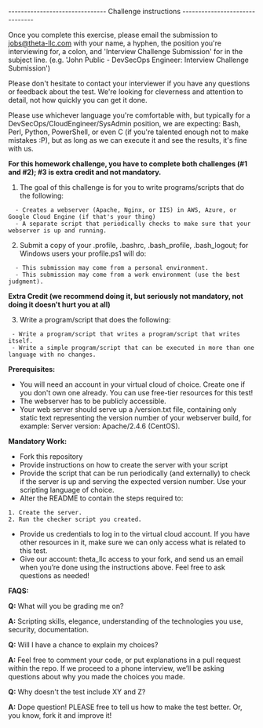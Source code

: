 ------------------------------- Challenge instructions -------------------------------

Once you complete this exercise, please email the submission to jobs@theta-llc.com with your name, a hyphen, the position you're interviewing for, a colon, and 'Interview Challenge Submission' for in the subject line. (e.g. 'John Public - DevSecOps Engineer: Interview Challenge Submission') 

Please don't hesitate to contact your interviewer if you have any questions or feedback about the test. We're looking for cleverness and attention to detail, not how quickly you can get it done.

Please use whichever language you're comfortable with, but typically for a DevSecOps/CloudEngineer/SysAdmin position, we are expecting: Bash, Perl, Python, PowerShell, or even C (if you're talented enough not to make mistakes :P), but as long as we can execute it and see the results, it's fine with us.

**For this homework challenge, you have to complete both challenges (#1 and #2); #3 is extra credit and not mandatory.**

1. The goal of this challenge is for you to write programs/scripts that do the following:
```
  - Creates a webserver (Apache, Nginx, or IIS) in AWS, Azure, or Google Cloud Engine (if that's your thing)
  - A separate script that periodically checks to make sure that your webserver is up and running.
```

2. Submit a copy of your .profile, .bashrc, .bash_profile, .bash_logout; for Windows users your profile.ps1 will do:
```
  - This submission may come from a personal environment.
  - This submission may come from a work environment (use the best judgment).
```

**Extra Credit (we recommend doing it, but seriously not mandatory, not doing it doesn't hurt you at all)**

3. Write a program/script that does the following:
```
 - Write a program/script that writes a program/script that writes itself.
 - Write a simple program/script that can be executed in more than one language with no changes.
```

**Prerequisites:**

- You will need an account in your virtual cloud of choice. Create one if you don't own one already. You can use free-tier resources for this test!
- The webserver has to be publicly accessible.
- Your web server should serve up a /version.txt file, containing only static text representing the version number of your webserver build, for example: Server version: Apache/2.4.6 (CentOS).

**Mandatory Work:**

- Fork this repository
- Provide instructions on how to create the server with your script
- Provide the script that can be run periodically (and externally) to check if the server is up and serving the expected version number. Use your scripting language of choice.
- Alter the README to contain the steps required to:

```
1. Create the server.
2. Run the checker script you created.
```

- Provide us credentials to log in to the virtual cloud account. If you have other resources in it, make sure we can only access what is related to this test.
- Give our account: theta_llc access to your fork, and send us an email when you’re done using the instructions above. Feel free to ask questions as needed!

**FAQS:**

**Q:** What will you be grading me on?

**A:** Scripting skills, elegance, understanding of the technologies you use, security, documentation.

**Q:** Will I have a chance to explain my choices?

**A:** Feel free to comment your code, or put explanations in a pull request within the repo. If we proceed to a phone interview, we’ll be asking questions about why you made the choices you made.

**Q:** Why doesn't the test include XY and Z?

**A:** Dope question! PLEASE free to tell us how to make the test better. Or, you know, fork it and improve it!